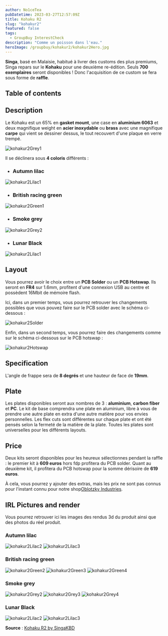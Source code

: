 ```yaml
---
author: No1ceTea
pubDatetime: 2023-03-27T12:57:09Z
title: Kohaku R2
slug: "kohakur2"
featured: false
tags:
  - GroupBuy InterestCheck
description: "Comme un poisson dans l'eau."
heroImage: /groupbuy/kohakur2/kohakur2Hero.jpg
---
```


**Singa**, basé en Malaisie, habitué à livrer des customs des plus premiums, Singa repars sur le **Kohaku** pour une deuxième re-édition. Seuls **700 exemplaires** seront disponibles ! Donc l'acquisition de ce custom se fera sous forme de **raffle**.

## Table of contents

## Description

Le Kohaku est un 65% en **gasket mount**, une case en **aluminium 6063** et deux magnifique weight en **acier inoxydable** ou **brass** avec une magnifique **carpe** qui vient se dessiner dessus, le tout recouvert d'une plaque en verre trempé.

![kohakur2Grey1](/groupbuy/kohakur2/kohakur2Grey1.jpg)

Il se déclinera sous **4 coloris** différents :

- ### Autumn lilac

![kohakur2Lilac1](/groupbuy/kohakur2/kohakur2Lilac1.jpg)

- ### British racing green

![kohakur2Green1](/groupbuy/kohakur2/kohakur2Green1.jpg)

- ### Smoke grey

![kohakur2Grey2](/groupbuy/kohakur2/kohakur2Grey2.jpg)

- ### Lunar Black

![kohakur2Lilac1](/groupbuy/kohakur2/kohakur2Black1.jpg)

## Layout

Vous pourrez avoir le choix entre un **PCB Solder** ou un **PCB Hotswap**. Ils seront en **FR4** sur 1.6mm, profitent d'une connexion USB au centre et possèdent 16Mbit de mémoire flash.

Ici, dans un premier temps, vous pourrez retrouver les changements possibles que vous pouvez faire sur le PCB solder avec le schéma ci-dessous :

![kohakur2Solder](/groupbuy/kohakur2/kohakur2Solder.jpg)

Enfin, dans un second temps, vous pourrez faire des changements comme sur le schéma ci-dessous sur le PCB hotswap :

![kohakur2Hotswap](/groupbuy/kohakur2/kohakur2Hotswap.jpg)

## Specification

L'angle de frappe sera de **8 degrés** et une hauteur de face de **19mm**.

## Plate

Les plates disponibles seront aux nombres de 3 : **aluminium**, **carbon fiber** et **PC**. Le kit de base comprendra une plate en aluminium, libre à vous de prendre une autre plate en extra d'une autre matière pour vos envies personnelles. Les flex cuts sont différentes sur chaque plate et ont été pensés selon la fermeté de la matière de la plate. Toutes les plates sont universelles pour les différents layouts.

## Price

Deux kits seront disponibles pour les heureux sélectionnes pendant la raffle : le premier kit à **609 euros** hors fdp profitera du PCB solder. Quant au deuxième kit, il profitera du PCB hotswap pour la somme dérisoire de **619 euros**.

À cela, vous pourrez y ajouter des extras, mais les prix ne sont pas connus pour l'instant connu pour notre shop[Oblotzky Industries](https://oblotzky.industries/).

## IRL Pictures and render

Vous pourrez retrouver ici les images des rendus 3d du produit ainsi que des photos du réel produit.

### Autumn lilac

![kohakur2Lilac2](/groupbuy/kohakur2/kohakur2Lilac2.jpg)
![kohakur2Lilac3](/groupbuy/kohakur2/kohakur2Lilac3.jpg)

### British racing green

![kohakur2Green2](/groupbuy/kohakur2/kohakur2Green2.jpg)
![kohakur2Green3](/groupbuy/kohakur2/kohakur2Green3.jpg)
![kohakur2Green4](/groupbuy/kohakur2/kohakur2Green4.jpg)

### Smoke grey

![kohakur2Grey2](/groupbuy/kohakur2/kohakur2Grey1.jpg)
![kohakur2Grey3](/groupbuy/kohakur2/kohakur2Grey3.jpg)
![kohakur2Grey4](/groupbuy/kohakur2/kohakur2Grey4.jpg)

### Lunar Black

![kohakur2Lilac2](/groupbuy/kohakur2/kohakur2Black2.jpg)
![kohakur2Lilac3](/groupbuy/kohakur2/kohakur2Black3.jpg)

**Source** : [Kohaku R2 by SingaKBD](https://singakbd.com/blogs/groupbuy-and-updates/kohaku-r2-groupbuy)
